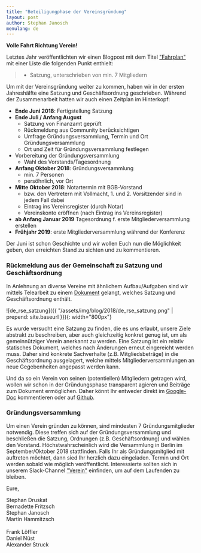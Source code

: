 ```yaml
---
title: "Beteiligungphase der Vereinsgründung"
layout: post
author: Stephan Janosch
menulang: de
---
```


**Volle Fahrt Richtung Verein!** 

Letztes Jahr veröffentlichten wir einen Blogpost mit dem Titel ["Fahrplan"](http://www.de-rse.org/blog/2017/04/28/fahrplan.html) mit einer Liste die folgenden Punkt enthielt:

> * Satzung, unterschrieben von min. 7 Mitgliedern
 
Um mit der Vereinsgründung weiter zu kommen, haben wir in der ersten Jahreshälfte eine Satzung und Geschäftsordnung geschrieben. Während der Zusammenarbeit hatten wir auch einen Zeitplan im Hinterkopf:

* **Ende Juni 2018**: Fertigstellung Satzung
* **Ende Juli / Anfang August**
  * ​​​​​​​​​​​​​​Satzung von Finanzamt geprüft
  * Rückmeldung aus Community berücksichtigen
  * Umfrage Gründungsversammlung, Termin und Ort Gründungsversammlung 
  * Ort und Zeit für Gründungsversammlung festlegen​​​​​​​
* Vorbereitung der Gründungsversammlung
  *  Wahl des Vorstands/Tagesordnung
* **Anfang Oktober 2018**: Gründungsversammlung
  * min. 7 Personen
  * persöhnlich, vor Ort
* **Mitte Oktober 2018**: Notartermin mit BGB-Vorstand 
  * bzw. den Vertretern mit Vollmacht, 1. und 2. Vorsitzender sind in jedem Fall dabei
  * Eintrag ins Vereinsregister (durch Notar)
  * Vereinskonto eröffnen (nach Eintrag ins Vereinsregister)
* **ab Anfang Januar 2019** Tagesordnung f. erste Mitgliederversammlung erstellen
* **Frühjahr 2019**: erste Mitgliederversammlung während der Konferenz

Der Juni ist schon Geschichte und wir wollen Euch nun die Möglichkeit geben, den erreichten Stand zu sichten und zu kommentieren.
  
### Rückmeldung aus der Gemeinschaft zu Satzung und Geschäftsordnung

In Anlehnung an diverse Vereine mit ähnlichem Aufbau/Aufgaben sind wir mittels Telearbeit zu einem [Dokument](https://docs.google.com/document/d/1A32LP0aHfphKsPVy25xwP__I7uKXRjNhdigJRg7FA7A/edit?usp=sharing) gelangt, welches Satzung und Geschäftsordnung enthält. 

![de_rse_satzung]({{ "/assets/img/blog/2018/de_rse_satzung.png" | prepend: site.baseurl }}){: width="800px"}

Es wurde versucht eine Satzung zu finden, die es uns erlaubt, unsere Ziele abstrakt zu beschreiben, aber auch gleichzeitig konkret genug ist, um als gemeinnütziger Verein anerkannt zu werden. Eine Satzung ist ein relativ statisches Dokument, welches nach Änderungen erneut eingereicht werden muss. Daher sind konkrete Sachverhalte (z.B. Mitgliedsbeträge) in die Geschäftsordnung ausgelagert, welche mittels Mitgliederversammlungen an neue Gegebenheiten angepasst werden kann.
   
Und da so ein Verein von seinen (potentiellen) Mitgliedern getragen wird, wollen wir schon in der Gründungsphase transparent agieren und Beiträge zum Dokument ermöglichen. Daher könnt Ihr entweder direkt im [Google-Doc](https://docs.google.com/document/d/1A32LP0aHfphKsPVy25xwP__I7uKXRjNhdigJRg7FA7A/edit?usp=sharing) kommentieren oder auf [Github](https://github.com/DE-RSE/gruendung/blob/master/satzung_geschaeftsordnung.md).  

### Gründungsversammlung
  
Um einen Verein gründen zu können, sind mindesten 7 Gründungsmitglieder notwendig. Diese treffen sich auf der Gründungsversammlung und beschließen die Satzung, Ordnungen (z.B. Geschäftsordnung) und wählen den Vorstand. Höchstwahrscheinlich wird die Versammlung in Berlin im September/Oktober 2018 stattfinden. Falls Ihr als Gründungsmitglied mit auftreten möchtet, dann sied Ihr herzlich dazu eingeladen. Termin und Ort werden sobald wie möglich veröffentlicht. Interessierte sollten sich in unserem Slack-Channel [&quot;Verein&quot;](https://de-rse.slack.com/messages/C56RS1JJ2) einfinden, um auf dem Laufenden zu bleiben.    
  
Eure, 
 
 Stephan Druskat<br />
 Bernadette Fritzsch<br />
 Stephan Janosch<br />
 Martin Hammitzsch<br />	 
 Frank Löffler<br />
 Daniel Nüst<br />
 Alexander Struck<br />
 